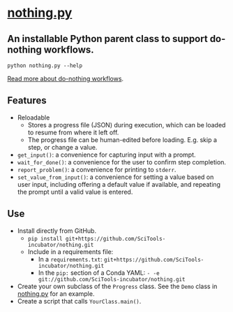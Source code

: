 # [nothing.py](nothing.py)

## An installable Python parent class to support do-nothing workflows.

```shell
python nothing.py --help
```

[Read more about do-nothing workflows](https://blog.danslimmon.com/2019/07/15/do-nothing-scripting-the-key-to-gradual-automation/).

## Features

- Reloadable
  - Stores a progress file (JSON) during execution, which can be loaded to 
    resume from where it left off.
  - The progress file can be human-edited before loading. E.g. skip a step, or
    change a value.
- `get_input()`: a convenience for capturing input with a prompt.
- `wait_for_done()`: a convenience for the user to confirm step completion.
- `report_problem()`: a convenience for printing to `stderr`.
- `set_value_from_input()`: a convenience for setting a value based on user
  input, including offering a default value if available, and repeating the
  prompt until a valid value is entered.

## Use

- Install directly from GitHub.
  - `pip install git+https://github.com/SciTools-incubator/nothing.git`
  - Include in a requirements file:
    - In a `requirements.txt`: `git+https://github.com/SciTools-incubator/nothing.git`
    - In the `pip:` section of a Conda YAML: `- -e git://github.com/SciTools-incubator/nothing.git`
- Create your own subclass of the `Progress` class. See the `Demo` class in
  [nothing.py](nothing.py) for an example.
- Create a script that calls `YourClass.main()`.
